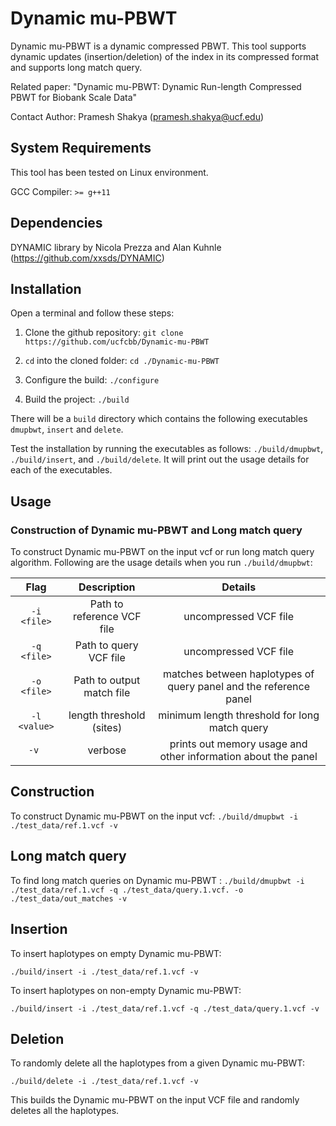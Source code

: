 # Dynamic mu-PBWT 

Dynamic mu-PBWT is a dynamic compressed PBWT. This tool supports dynamic updates (insertion/deletion)
of the index in its compressed format and supports long match query.

Related paper: "Dynamic mu-PBWT: Dynamic Run-length Compressed PBWT for Biobank Scale Data"

Contact Author: Pramesh Shakya (pramesh.shakya@ucf.edu)

## System Requirements
This tool has been tested on Linux environment. 

GCC Compiler: `>= g++11` 

## Dependencies
DYNAMIC library by Nicola Prezza and Alan Kuhnle (https://github.com/xxsds/DYNAMIC)

## Installation
Open a terminal and follow these steps:
1. Clone the github repository:
`git clone https://github.com/ucfcbb/Dynamic-mu-PBWT`

2. `cd` into the cloned folder:
`cd ./Dynamic-mu-PBWT`

4. Configure the build:
`./configure`
5. Build the project:
`./build`

There will be a `build` directory which contains 
the following executables `dmupbwt`, `insert` and `delete`.

Test the installation by running the executables as follows:
`./build/dmupbwt`,
`./build/insert`, and
`./build/delete`.
It will print out the usage details for each of the executables.


## Usage
### Construction of Dynamic mu-PBWT and Long match query
To construct Dynamic mu-PBWT on the input vcf or run long match query algorithm.
Following are the usage details when you run `./build/dmupbwt`:

|     Flag     |        Description         |                                       Details                                        |
|:------------:|:--------------------------:|:------------------------------------------------------------------------------------:|
| `-i <file>`  | Path to reference VCF file |                                uncompressed VCF file                                 |
| `-q <file>`  |   Path to query VCF file   |                                uncompressed VCF file                                 |
| `-o <file>`  | Path to output match file  | matches between haplotypes of query panel and the reference panel |
| `-l <value>` |  length threshold (sites)  |                    minimum length threshold for long match query                     |
| `-v ` |          verbose           |            prints out memory usage and other information about the panel             |

## Construction
To construct Dynamic mu-PBWT on the input vcf:
`./build/dmupbwt -i ./test_data/ref.1.vcf -v`

## Long match query
To find long match queries on Dynamic mu-PBWT :
`./build/dmupbwt -i ./test_data/ref.1.vcf -q ./test_data/query.1.vcf. -o ./test_data/out_matches -v`

## Insertion
To insert haplotypes on empty Dynamic mu-PBWT:

`./build/insert -i ./test_data/ref.1.vcf -v`

To insert haplotypes on non-empty Dynamic mu-PBWT:

`./build/insert -i ./test_data/ref.1.vcf -q ./test_data/query.1.vcf -v`


## Deletion
To randomly delete all the haplotypes from a given Dynamic mu-PBWT:

`./build/delete -i ./test_data/ref.1.vcf -v`

This builds the Dynamic mu-PBWT on the input VCF file and randomly deletes all the haplotypes.
